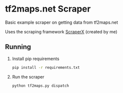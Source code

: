 # tf2maps.net Scraper

Basic example scraper on getting data from tf2maps.net  

Uses the scraping framework [ScraperX](https://github.com/xtream1101/scraperx) (created by me)


## Running
1. Install pip requirements
    ```bash
    pip install -r requirements.txt
    ```
2. Run the scraper
    ```bash
    python tf2maps.py dispatch
    ```
